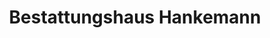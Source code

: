 ---
title: "Bestattungshaus Hankemann"
url: /warendorf/bestattungshaus-hankemann-grabbehof/
shop: Bestattungen
---